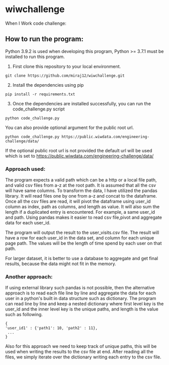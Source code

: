 # wiwchallenge

When I Work code challenge:

## How to run the program:

Python 3.9.2 is used when developing this program, Python >= 3.7.1 must be installed to run this program.

1) First clone this repository to your local environment.
```
git clone https://github.com/miraj12/wiwchallenge.git
```
2) Install the dependencies using pip
```
pip install -r requirements.txt
```
3) Once the dependencies are installed successfully, you can run the code_challenge.py script
```
python code_challenge.py
```

You can also provide optional argument for the public root url.
```
python code_challenge.py https://public.wiwdata.com/engineering-challenge/data/
```

If the optional public root url is not provided the default url will be used which is set to
https://public.wiwdata.com/engineering-challenge/data/


### Approach used:

The program expects a valid path which can be a http or a local file path, and valid csv files from a-z at the root path.
It is assumed that all the csv will have same columns.
To transform the data, I have utilized the pandas library. It will read files one by one from a-z and concat to the dataframe.
Once all the csv files are read, it will pivot the dataframe using user_id column as index, path as columns, and length as value.
It will also sum the length if a duplicated entry is encountered. For example, a same user_id and path.
Using pandas makes it easier to read csv file,pivot and aggregate data for each user_id.

The program will output the result to the user_visits.csv file. The result will have a row for each user_id in the data set, and column for each unique page path. 
The values will be the length of time spend by each user on that path.

For larger dataset, it is better to use a database to aggregate and get final results, because the data might not fit in the memory.


### Another approach:
If using external library such pandas is not possible, then the alternative approach is to read each file line by line and 
aggregate the data for each user in a python's built in data structure such as dictionary.
The program can read line by line and keep a nested dictionary where first level key is the user_id and the inner level key is the unique paths, and length is the value such as following.
```
{
'user_id1' : {'path1': 10, 'path2' : 11},
 ...
}
```

Also for this approach we need to keep track of unique paths, this will be used when writing the results to the csv file at end.
After reading all the files, we simply iterate over the dictionary writing each entry to the csv file.
